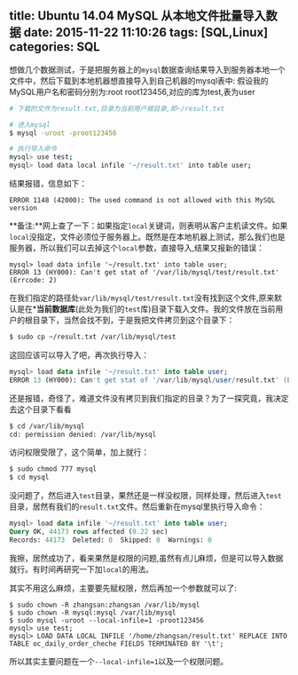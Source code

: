 title: Ubuntu 14.04 MySQL 从本地文件批量导入数据
date: 2015-11-22 11:10:26
tags: [SQL,Linux]
categories: SQL
---
想做几个数据测试，于是把服务器上的`mysql`数据查询结果导入到服务器本地一个文件中，然后下载到本地机器想直接导入到自己机器的mysql表中:
假设我的MySQL用户名和密码分别为:root root123456,对应的库为test,表为user
```bash
# 下载的文件为result.txt,目录为当前用户根目录,即~/result.txt

# 进入mysql
$ mysql -uroot -proot123456

# 执行导入命令
mysql> use test;
mysql> load data local infile '~/result.txt' into table user;
```
结果报错，信息如下：
```
ERROR 1148 (42000): The used command is not allowed with this MySQL version
```
**备注:**网上查了一下：如果指定`local`关键词，则表明从客户主机读文件。如果`local`没指定，文件必须位于服务器上。既然是在本地机器上测试，那么我们也是服务器，所以我们可以去掉这个`local`参数，直接导入,结果又报新的错误：
```
mysql> load data infile '~/result.txt' into table user;
ERROR 13 (HY000): Can't get stat of '/var/lib/mysql/test/result.txt' (Errcode: 2)
```
在我们指定的路径处`var/lib/mysql/test/result.txt`没有找到这个文件,原来默认是在***当前数据库**(此处为我们的`test`库)目录下载入文件。我的文件放在当前用户的根目录下，当然会找不到，于是我把文件拷贝到这个目录下：
```bash
$ sudo cp ~/result.txt /var/lib/mysql/test
```
这回应该可以导入了吧，再次执行导入：
```sql
mysql> load data infile '~/result.txt' into table user;
ERROR 13 (HY000): Can't get stat of '/var/lib/mysql/user/result.txt' (Errcode: 2)
```
还是报错，奇怪了，难道文件没有拷贝到我们指定的目录？为了一探究竟，我决定去这个目录下看看
```bash
$ cd /var/lib/mysql
cd: permission denied: /var/lib/mysql
```
访问权限受限了，这个简单，加上就行：
```bash
$ sudo chmod 777 mysql
$ cd mysql
```
没问题了，然后进入`test`目录，果然还是一样没权限，同样处理，然后进入`test`目录，居然有我们的`result.txt`文件。然后重新在mysql里执行导入命令：
```sql
mysql> load data infile '~/result.txt' into table user;
Query OK, 44173 rows affected (0.22 sec)
Records: 44173  Deleted: 0  Skipped: 0  Warnings: 0
```
我擦，居然成功了，看来果然是权限的问题,虽然有点儿麻烦，但是可以导入数据就行。有时间再研究一下加`local`的用法。

其实不用这么麻烦，主要要先赋权限，然后再加一个参数就可以了:
```
$ sudo chown -R zhangsan:zhangsan /var/lib/mysql 
$ sudo chown -R mysql:mysql /var/lib/mysql
$ sudo mysql -uroot --local-infile=1 -proot123456
mysql> use test;
mysql> LOAD DATA LOCAL INFILE '/home/zhangsan/result.txt' REPLACE INTO TABLE oc_daily_order_cheche FIELDS TERMINATED BY '\t';
```
所以其实主要问题在一个`--local-infile=1`以及一个权限问题。
